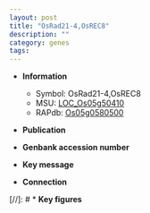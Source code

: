 ```yaml
---
layout: post
title: "OsRad21-4,OsREC8"
description: ""
category: genes
tags: 
---
```


* **Information**  
    + Symbol: OsRad21-4,OsREC8  
    + MSU: [LOC_Os05g50410](http://rice.uga.edu/cgi-bin/ORF_infopage.cgi?orf=LOC_Os05g50410)  
    + RAPdb: [Os05g0580500](http://rapdb.dna.affrc.go.jp/viewer/gbrowse_details/irgsp1?name=Os05g0580500)  

* **Publication**  

* **Genbank accession number**  

* **Key message**  

* **Connection**  

[//]: # * **Key figures**  



